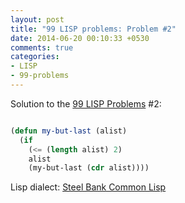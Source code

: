 ```yaml
---
layout: post
title: "99 LISP problems: Problem #2"
date: 2014-06-20 00:10:33 +0530
comments: true
categories: 
- LISP
- 99-problems
---
```


Solution to the [99 LISP Problems][99prob] #2:


```cl

(defun my-but-last (alist)
  (if
    (<= (length alist) 2)
    alist
    (my-but-last (cdr alist))))

```


Lisp dialect: [Steel Bank Common Lisp][sbcl]

<!--links-->
[99prob]: http://www.ic.unicamp.br/~meidanis/courses/mc336/2006s2/funcional/L-99_Ninety-Nine_Lisp_Problems.html
[sbcl]: http://www.sbcl.org/
